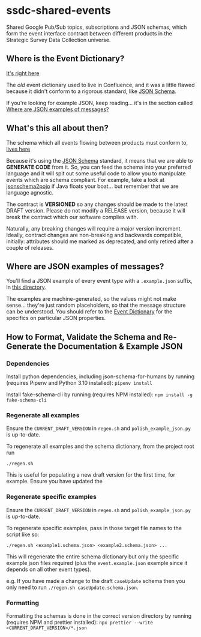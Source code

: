 # ssdc-shared-events

Shared Google Pub/Sub topics, subscriptions and JSON schemas, which form the event interface contract between different products in the Strategic Survey Data Collection universe.

## Where is the Event Dictionary?
[It's right here](event_dictionary/0.5.0/dictionary.md)

The _old_ event dictionary used to live in Confluence, and it was a little flawed because it didn't conform to a rigorous standard, like [JSON Schema](https://json-schema.org/).

If you're looking for example JSON, keep reading... it's in the section called [Where are JSON examples of messages?](#where-are-json-examples-of-messages)

## What's this all about then?
The schema which all events flowing between products must conform to, [lives here](event_dictionary/0.5.0/event.schema.json)

Because it's using the [JSON Schema](https://json-schema.org/) standard, it means that we are able to **GENERATE CODE** from it. So, you can feed the schema into your preferred language and it will spit out some useful code to allow you to manipulate events which are schema compliant. For example, take a look at [jsonschema2pojo](https://github.com/joelittlejohn/jsonschema2pojo) if Java floats your boat... but remember that we are language agnostic.

The contract is **VERSIONED** so any changes should be made to the latest DRAFT version. Please do not modify a RELEASE version, because it will break the contract which our software complies with.

Naturally, any breaking changes will require a major version increment. Ideally, contract changes are non-breaking and backwards compatible, initially: attributes should me marked as deprecated, and only retired after a couple of releases.

## Where are JSON examples of messages?
You'll find a JSON example of every event type with a `.example.json` suffix, in [this directory](https://github.com/ONSdigital/ssdc-shared-events/tree/main/event_dictionary/0.5.0/examples).

The examples are machine-generated, so the values might not make sense... they're just random placeholders, so that the message structure can be understood. You should refer to the [Event Dictionary](event_dictionary/0.5.0/dictionary.md) for the specifics on particular JSON properties.

## How to Format, Validate the Schema and Re-Generate the Documentation & Example JSON

### Dependencies
Install python dependencies, including json-schema-for-humans by running (requires Pipenv and Python 3.10 installed): `pipenv install`

Install fake-schema-cli by running (requires NPM installed): `npm install -g fake-schema-cli`

### Regenerate all examples
Ensure the `CURRENT_DRAFT_VERSION` in `regen.sh` and `polish_example_json.py` is up-to-date.

To regenerate all examples and the schema dictionary, from the project root run 
```shell
./regen.sh
```
This is useful for populating a new draft version for the first time, for example. Ensure you have updated the 

### Regenerate specific examples
Ensure the `CURRENT_DRAFT_VERSION` in `regen.sh` and `polish_example_json.py` is up-to-date.

To regenerate specific examples, pass in those target file names to the script like so: 
```shell
./regen.sh <example1.schema.json> <example2.schema.json> ...
```
This will regenerate the entire schema dictionary but only the specific example json files required (plus the `event.example.json` example since it depends on all other event types).

e.g. If you have made a change to the draft `caseUpdate` schema then you only need to run `./regen.sh caseUpdate.schema.json`.

### Formatting
Formatting the schemas is done in the correct version directory by running (requires NPM and prettier installed): `npx prettier --write <CURRENT_DRAFT_VERSION>/*.json`
